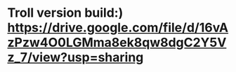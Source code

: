 # Troll version build:) https://drive.google.com/file/d/16vAzPzw4O0LGMma8ek8qw8dgC2Y5Vz_7/view?usp=sharing
